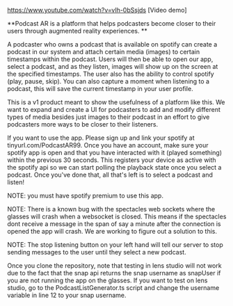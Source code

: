 https://www.youtube.com/watch?v=vIh-0bSsjds [Video demo]

**Podcast AR is a platform that helps podcasters become closer to their users through augmented reality experiences.
**

A podcaster who owns a podcast that is available on spotify can create a podcast in our system and attach certain media (images) to certain timestamps within the podcast. Users will then be able to open our app, select a podcast, and as they listen, images will show up on the screen at the specified timestamps. The user also has the ability to control spotify (play, pause, skip). You can also capture a moment when listening to a podcast, this will save the current timestamp in your user profile. 


This is a v1 product meant to show the usefulness of a platform like this. We want to expand and create a UI for podcasters to add and modify different types of media besides just images to their podcast in an effort to give podcasters more ways to be closer to their listeners.

If you want to use the app. Please sign up and link your spotify at tinyurl.com/PodcastAR99. Once you have an account, make sure your spotify app is open and that you have interacted with it (played something) within the previous 30 seconds. This registers your device as active with the spotify api so we can start polling the playback state once you select a podcast. Once you've done that, all that's left is to select a podcast and listen!

NOTE: you must have spotify premium to use this app.

NOTE: There is a known bug with the spectacles web sockets where the glasses will crash when a websocket is closed. This means if the spectacles dont receive a message in the span of say a minute after the connection is opened the app will crash. We are working to figure out a solution to this. 

NOTE: The stop listening button on your left hand will tell our server to stop sending messages to the user until they select a new podcast.

Once you clone the repository, note that testing in lens studio will not work due to the fact that the snap api returns the snap username as snapUser if you are not running the app on the glasses. If you want to test on lens studio, go to the PodcastListGenerator.ts script and change the username variable in line 12 to your snap username.



